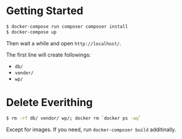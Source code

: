 # Getting Started

```bash
$ docker-compose run composer composer install
$ docker-compose up
```

Then wait a while and open `http://localhost/`.

The first line will create followings:

- `db/`
- `vender/`
- `wp/`

# Delete Everithing

```bash
$ rm -rf db/ vendor/ wp/; docker rm `docker ps -aq`
```

Except for images. If you need, run `docker-composer build` additinally.
